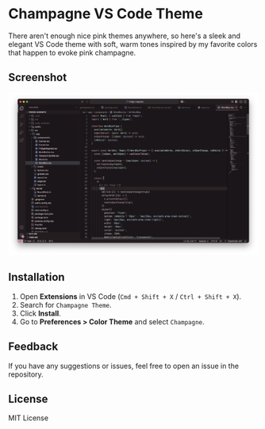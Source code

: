 # Champagne VS Code Theme

There aren't enough nice pink themes anywhere, so here's a sleek and elegant VS Code theme with soft, warm tones inspired by my favorite colors that happen to evoke pink champagne.

## Screenshot

![Champagne Theme Screenshot](champagne-ss.png)

## Installation

1. Open **Extensions** in VS Code (`Cmd + Shift + X` / `Ctrl + Shift + X`).
2. Search for `Champagne Theme`.
3. Click **Install**.
4. Go to **Preferences > Color Theme** and select `Champagne`.

## Feedback

If you have any suggestions or issues, feel free to open an issue in the repository.

## License

MIT License

